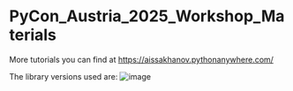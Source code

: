 # PyCon_Austria_2025_Workshop_Materials
More tutorials you can find at https://aissakhanov.pythonanywhere.com/

The library versions used are:
![image](https://github.com/user-attachments/assets/68746e49-9678-4929-83b8-82acf05766ea)
